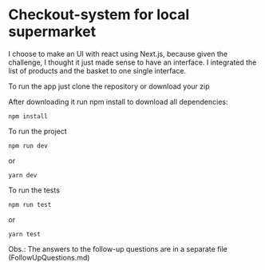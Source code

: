 # Checkout-system for local supermarket

I choose to make an UI with react using Next.js, because given the challenge, I thought it just made sense to have an interface.
I integrated the list of products and the basket to one single interface.


To run the app just clone the repository or download your zip

After downloading it run npm install to download all dependencies:
``` 
npm install
```

To run the project
``` 
npm run dev
```
or
``` 
yarn dev
```
To run the tests
``` 
npm run test 
```
or
``` 
yarn test
```

Obs.: The answers to the follow-up questions are in a separate file (FollowUpQuestions.md)
